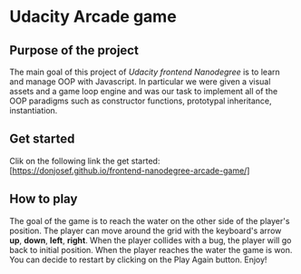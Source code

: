 # Udacity Arcade game

## Purpose of the project
The main goal of this project of _Udacity frontend Nanodegree_ is to learn and manage OOP with Javascript. In particular we were given a visual assets and a game loop engine and was our task to implement all of the OOP paradigms such as constructor functions, prototypal inheritance, instantiation.

## Get started
Clik on the following link the get started: [https://donjosef.github.io/frontend-nanodegree-arcade-game/]

## How to play
The goal of the game is to reach the water on the other side of the player's position. The player can move around the grid with the keyboard's arrow 
**up**, **down**, **left**, **right**. When the player collides with a bug, the player will go back to initial position. When the player reaches the water the game is won. You can decide to restart by clicking on the Play Again button. Enjoy!